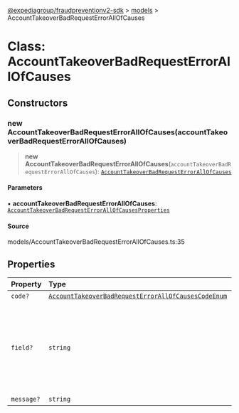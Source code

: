 [@expediagroup/fraudpreventionv2-sdk](../../index.md) > [models](../index.md) > AccountTakeoverBadRequestErrorAllOfCauses

# Class: AccountTakeoverBadRequestErrorAllOfCauses

## Constructors

### new AccountTakeoverBadRequestErrorAllOfCauses(accountTakeoverBadRequestErrorAllOfCauses)

> **new AccountTakeoverBadRequestErrorAllOfCauses**(`accountTakeoverBadRequestErrorAllOfCauses`): [`AccountTakeoverBadRequestErrorAllOfCauses`](AccountTakeoverBadRequestErrorAllOfCauses.md)

#### Parameters

▪ **accountTakeoverBadRequestErrorAllOfCauses**: [`AccountTakeoverBadRequestErrorAllOfCausesProperties`](../interfaces/AccountTakeoverBadRequestErrorAllOfCausesProperties.md)

#### Source

models/AccountTakeoverBadRequestErrorAllOfCauses.ts:35

## Properties

| Property | Type | Description | Source |
| :------ | :------ | :------ | :------ |
| `code?` | [`AccountTakeoverBadRequestErrorAllOfCausesCodeEnum`](../type-aliases/AccountTakeoverBadRequestErrorAllOfCausesCodeEnum.md) | - | models/AccountTakeoverBadRequestErrorAllOfCauses.ts:26 |
| `field?` | `string` | A JSON Path expression indicating which field, in the request body, caused the error. | models/AccountTakeoverBadRequestErrorAllOfCauses.ts:31 |
| `message?` | `string` | - | models/AccountTakeoverBadRequestErrorAllOfCauses.ts:33 |
